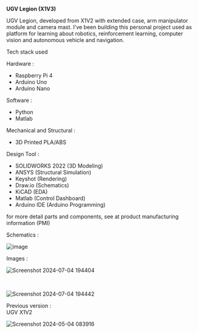 **UGV Legion (X1V3)** <br>

UGV Legion, developed from X1V2 with extended case, arm manipulator module and camera mast. I've been building this personal project used as platform for learning about robotics, reinforcement learning, computer vision and autonomous vehicle and navigation.<br>

Tech stack used <br>

Hardware :
- Raspberry Pi 4 <br>
- Arduino Uno <br>
- Arduino Nano <br>

Software :
- Python <br>
- Matlab <br>

Mechanical and Structural : <br>
- 3D Printed PLA/ABS <br>

Design Tool :
- SOLIDWORKS 2022 (3D Modeling)
- ANSYS (Structural Simulation)
- Keyshot (Rendering)
- Draw.io (Schematics)
- KiCAD (EDA)
- Matlab (Control Dashboard)
- Arduino IDE (Arduino Programming)

for more detail parts and components, see at product manufacturing information (PMI)

Schematics :

![image](https://github.com/kucingkuro/UGV-Legion/assets/112769418/ea6788ab-8e7a-4876-bf48-0ae1c31c3438)

Images : <br>

![Screenshot 2024-07-04 194404](https://github.com/kucingkuro/UGV-SCRAM/assets/112769418/cfcff33a-20da-4a2f-a6e0-670555c3cdde)

<br>

![Screenshot 2024-07-04 194442](https://github.com/kucingkuro/UGV-SCRAM/assets/112769418/125055c1-337a-4900-aebf-a291c502a218)

Previous version : <br>
UGV X1V2 <br>

![Screenshot 2024-05-04 083916](https://github.com/kucingkuro/UGV-Legion/assets/112769418/299c9100-3c05-4979-8c9e-f888231a476f)
